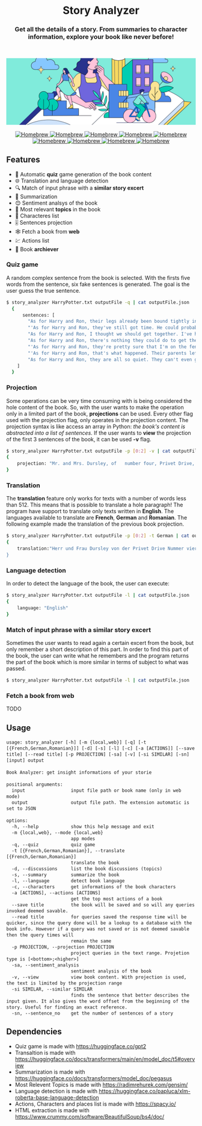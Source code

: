 <center><h1> Story <b>Analyzer</b> </h1></center>

<center><h3>Get all the details of a story. From summaries to character information, explore your book like never before!</h3> </center>

<br>

![Banner](banner.jpg)

<p align="center">
  <a href="https://formulae.brew.sh/formula/semgrep">
    <img src="https://img.shields.io/badge/transformers-^4.27.4-yellow" alt="Homebrew" />
  </a>
  <a href="https://formulae.brew.sh/formula/semgrep">
    <img src="https://img.shields.io/badge/spacy-^3.5.1-blue" alt="Homebrew" />
  </a>
  <a href="https://formulae.brew.sh/formula/semgrep">
    <img src="https://img.shields.io/badge/gensim-^4.3.1-green" alt="Homebrew" />
  </a>
  <a href="https://formulae.brew.sh/formula/semgrep">
    <img src="https://img.shields.io/badge/beautifulsoup4-^4.12.2-pink" alt="Homebrew" />
  </a>
  <a href="https://formulae.brew.sh/formula/semgrep">
    <img src="https://img.shields.io/badge/torch-^2.0.0-red" alt="Homebrew" />
  </a>
  <a href="https://formulae.brew.sh/formula/semgrep">
    <img src="https://img.shields.io/badge/sentencepiece-^0.1.97-orange" alt="Homebrew" />
  </a>
  <a href="https://formulae.brew.sh/formula/semgrep">
    <img src="https://img.shields.io/badge/colorama-^0.4.6-blueviolet" alt="Homebrew" />
  </a>
  <a href="https://formulae.brew.sh/formula/semgrep">
    <img src="https://img.shields.io/badge/sortedcontainers-^2.4.0-brightgreen" alt="Homebrew" />
  </a>
  <a href="https://formulae.brew.sh/formula/semgrep">
    <img src="https://img.shields.io/badge/python-^3.10-lightgrey" alt="Homebrew" />
  </a>
</p>

## Features

* 🎲 Automatic **quiz** game generation of the book content
* 🌐 Translation and language detection
* 🔍 Match of input phrase with a **similar story excert**
* 📝 Summarization  
* 😊 Sentiment analsys of the book
* 🎯 Most relevant **topics** in the book
* 👥 Characteres list 
* 🎚️ Sentences projection 
* 🕸️ Fetch a book from **web**
* 💹 Actions list 
* 📁 Book **archiever**

### **Quiz game**

A random complex sentence from the book is selected. With the firsts five words from the sentence, six fake sentences is generated. The goal is the user guess the true sentence.

``` bash
$ story_analyzer HarryPotter.txt outputFile -q | cat outputFile.json
  { 
      sentences: [
        "As for Harry and Ron, their legs already been bound tightly in long creepers without their noticing.",
        "'As for Harry and Ron, they've still got time. He could probably do it with more people than he's willing to spend his life in', said Amybus cheerfully as she stood up from her seatbelt on the bench beside them after waiting",
        "As for Harry and Ron, I thought we should get together. I've heard about this being a problem in the past but no-one has ever asked me to talk so as far away from our lives when there is something more pressing than",
        "As for Harry and Ron, there's nothing they could do to get their own way. They're not sure if that will change anytime soon; he has some other plans (and Hermione is quite capable of doing so), but his plan looks more like",
        "'As for Harry and Ron, they're pretty sure that I'm on the fence. I just want them to know this is my home' Hermione said with a smile at me as she brought up her wand in front of us all it",
        "'As for Harry and Ron, that's what happened. Their parents left the house at 11:30 AM to go look after their own children when they found out about this incident', said Bynum-Jones of North County Sheriff Bill Williams' office",
        "As for Harry and Ron, they are all so quiet. They can't even get their head up about what's happening to the rest of them or perhaps more importantly how it is going on in this world. What have you done?"
    ]
  }
```

### **Projection**

Some operations can be very time consuming with is being considered the hole content of the book. So, with the user wants to make the operation only in a limited part of the book, **projections** can be used. Every other flag used with the projection flag, only operates in the projection content. The projection syntax is like access an array in Python: *the book's content is abstracted into a list of sentences*. If the user wants to **view** the projection of the first 3 sentences of the book, it can be used **-v** flag.

``` bash
$ story_analyzer HarryPotter.txt outputFile -p [0:2] -v | cat outputFile.json
{
    projection: "Mr. and Mrs. Dursley, of   number four, Privet Drive, were proud to say that they were perfectly normal,  thank you very much. They were the last people you’d expect to be involved in anything strange or  mysterious, because they just didn’t hold with such nonsense. Mr. Dursley was the director of a firm called Grunnings, which made drills".
}
```

### **Translation** 

The **translation** feature only works for texts with a number of words less than 512. This means that is possible to translate a hole paragraph! The program have support to translate only texts written in **English**. The languages available to translate are **French**, **German** and **Romanian**. The following example made the translation of the previous book projection.

``` bash
$ story_analyzer HarryPotter.txt outputFile -p [0:2] -t German | cat outputFile.json
{
    translation:"Herr und Frau Dursley von der Privet Drive Nummer vier waren stolz darauf zu sagen, dass sie vollkommen normal waren, vielen Dank. Sie waren die letzten Personen, von denen man erwarten würde, dass sie in etwas Seltsames oder Geheimnisvolles verwickelt wären, weil sie mit einem solchen Unsinn einfach nichts zu tun haben wollten. Herr Dursley war Direktor einer Firma namens Grunnings, die Bohrer herstellte.
}
```

### **Language detection**

In order to detect the language of the book, the user can execute:

``` bash
$ story_analyzer HarryPotter.txt outputFile -l | cat outputFile.json
{
    language: "English"
}
```

### **Match of input phrase with a similar story excert**

Sometimes the user wants to read again a certain excert from the book, but only remember a short description of this part. In order to find this part of the book, the user can write what he remembers and the program returns the part of the book which is more similar in terms of subject to what was passed.

``` bash
$ story_analyzer HarryPotter.txt outputFile -l | cat outputFile.json
```

### **Fetch a book from web**

TODO

### 

## Usage

```
usage: story_analyzer [-h] [-m {local,web}] [-q] [-t [{French,German,Romanian}]] [-d] [-s] [-l] [-c] [-a [ACTIONS]] [--save title] [--read title] [-p PROJECTION] [-sa] [-v] [-si SIMILAR] [-sn] [input] output

Book Analyzer: get insight informations of your storie

positional arguments:
  input                 input file path or book name (only in web mode)
  output                output file path. The extension automatic is set to JSON

options:
  -h, --help            show this help message and exit
  -m {local,web}, --mode {local,web}
                        app modes
  -q, --quiz            quiz game
  -t [{French,German,Romanian}], --translate [{French,German,Romanian}]
                        translate the book
  -d, --discussions     list the book discussions (topics)
  -s, --summary         summarize the book
  -l, --language        detect book language
  -c, --characters      get informations of the book characters
  -a [ACTIONS], --actions [ACTIONS]
                        get the top most actions of a book
  --save title          the book will be saved and so will any queries invoked deemed savable.
  --read title          for queries saved the response time will be quicker, since the query done will be a lookup to a database with the book info. However if a query was not saved or is not deemed savable then the query times will
                        remain the same
  -p PROJECTION, --projection PROJECTION
                        project queries in the text range. Projetion type is [<bottom>;<higher>]
  -sa, --sentiment_analysis
                        sentiment analysis of the book
  -v, --view            view book content. With projection is used, the text is limited by the projection range
  -si SIMILAR, --similar SIMILAR
                        finds the sentence that better describes the input given. It also gives the word offset from the beginning of the story. Useful for finding an exact reference.
  -sn, --sentence_no    get the number of sentences of a story
```

## Dependencies

* Quiz game is made with https://huggingface.co/gpt2
* Transaltion is made with https://huggingface.co/docs/transformers/main/en/model_doc/t5#overview
* Summarization is made with https://huggingface.co/docs/transformers/model_doc/pegasus
* Most Relevent Topics is made with https://radimrehurek.com/gensim/
* Language detection is made with https://huggingface.co/papluca/xlm-roberta-base-language-detection
* Actions, Characters and places list is made with https://spacy.io/
* HTML extraction is made with https://www.crummy.com/software/BeautifulSoup/bs4/doc/